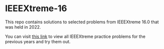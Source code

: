 # IEEEXtreme-16
This repo contains solutions to selected problems from IEEEXtreme 16.0 that was held in 2022.

You can visit [this link]((https://csacademy.com/ieeextreme-practice/tasks/)) to view all IEEEXtreme practice problems for the previous years and try them out.
